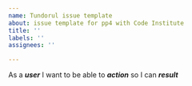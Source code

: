 ```yaml
---
name: Tundorul issue template
about: issue template for pp4 with Code Institute
title: ''
labels: ''
assignees: ''

---
```


As a **_user_** I want to be able to **_action_** so I can **_result_**
